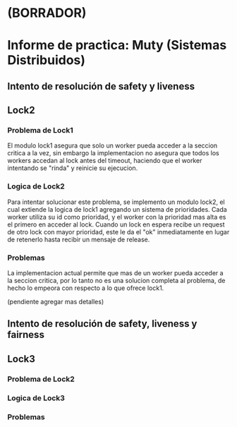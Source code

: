 # (BORRADOR)
# Informe de practica: Muty (Sistemas Distribuidos) 

## Intento de resolución de safety y liveness

## Lock2

### Problema de Lock1


El modulo lock1 asegura que solo un worker pueda acceder a la seccion critica a la vez, sin embargo la implementacion no asegura que todos los workers accedan al lock antes del timeout, haciendo que el worker intentando se "rinda" y reinicie su ejecucion.

### Logica de Lock2

Para intentar solucionar este problema, se implemento un modulo lock2, el cual extiende la logica de lock1 agregando un sistema de prioridades. Cada worker utiliza su id como prioridad, y el worker con la prioridad mas alta es el primero en acceder al lock. Cuando un lock en espera recibe un request de otro lock con mayor prioridad, este le da el "ok" inmediatamente en lugar de retenerlo hasta recibir un mensaje de release.

### Problemas

La implementacion actual permite que mas de un worker pueda acceder a la seccion critica, por lo tanto no es una solucion completa al problema, de hecho lo empeora con respecto a lo que ofrece lock1. 

(pendiente agregar mas detalles)

## Intento de resolución de safety, liveness y fairness

## Lock3

### Problema de Lock2

### Logica de Lock3

### Problemas